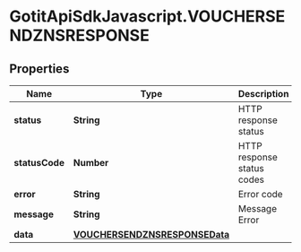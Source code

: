 # GotitApiSdkJavascript.VOUCHERSENDZNSRESPONSE

## Properties

Name | Type | Description | Notes
------------ | ------------- | ------------- | -------------
**status** | **String** | HTTP response status | [optional] 
**statusCode** | **Number** | HTTP response status codes | [optional] 
**error** | **String** | Error code | [optional] 
**message** | **String** | Message Error | [optional] 
**data** | [**VOUCHERSENDZNSRESPONSEData**](VOUCHERSENDZNSRESPONSEData.md) |  | [optional] 


